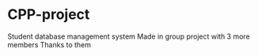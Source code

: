 # CPP-project
Student database management system
Made in group project with 3 more members
Thanks to them
